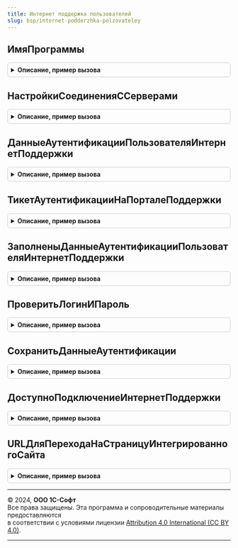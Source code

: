 ```yaml
---
title: Интернет поддержка пользователей
slug: bsp/internet-podderzhka-polzovateley
---
```



## ИмяПрограммы
<details style="margin: 1em 0; padding: 0.5em; border: 1px solid #ccc; border-radius: 6px;">

<summary style="font-weight: bold; cursor: pointer;">Описание, пример вызова</summary>

```bsl

// Возвращает имя, по которому программа идентифицируется в
// сервисах Интернет-поддержки.
//
// Возвращаемое значение:
//  Строка - имя программы. <Пустая строка>, если имя программы не заполнено.
//
Функция ИмяПрограммы() Экспорт
```

Пример вызова
```bsl
Результат = ИнтернетПоддержкаПользователей.ИмяПрограммы() 
```
</details>

## НастройкиСоединенияССерверами
<details style="margin: 1em 0; padding: 0.5em; border: 1px solid #ccc; border-radius: 6px;">

<summary style="font-weight: bold; cursor: pointer;">Описание, пример вызова</summary>

```bsl

// Возвращает настройки соединения с серверами Интернет-поддержки.
//
// Возвращаемое значение:
//  Структура - настройки соединения. Поля структуры:
//    * УстанавливатьПодключениеНаСервере - Булево - Истина, если подключение
//      устанавливается на сервере 1С:Предприятие;
//    * ТаймаутПодключения - Число - таймаут подключения к серверам в секундах;
//    * ДоменРасположенияСерверовИПП - Число - если 0, устанавливать подключение
//      к серверам ИПП в доменной зоне 1c.ru, если 1 - в доменной зоне 1c.eu.
//
Функция НастройкиСоединенияССерверами() Экспорт
```

Пример вызова
```bsl
Результат = ИнтернетПоддержкаПользователей.НастройкиСоединенияССерверами() 
```
</details>

## ДанныеАутентификацииПользователяИнтернетПоддержки
<details style="margin: 1em 0; padding: 0.5em; border: 1px solid #ccc; border-radius: 6px;">

<summary style="font-weight: bold; cursor: pointer;">Описание, пример вызова</summary>

```bsl

// Возвращает логин и пароль пользователя Интернет-поддержки, сохраненные в информационной базе.
// Перед вызовом вызывающий код должен устанавливать привилегированный режим.
//
// Возвращаемое значение:
//  Структура - Структура - логин и пароль пользователя Интернет-поддержки:
//    * Логин - Строка - логин пользователя Интернет-поддержки;
//    * Пароль - Строка - пароль пользователя Интернет-поддержки.
//  Неопределено - при отсутствии сохраненных данных аутентификации.
//
Функция ДанныеАутентификацииПользователяИнтернетПоддержки() Экспорт
```

Пример вызова
```bsl
Результат = ИнтернетПоддержкаПользователей.ДанныеАутентификацииПользователяИнтернетПоддержки() 
```
</details>

## ТикетАутентификацииНаПорталеПоддержки
<details style="margin: 1em 0; padding: 0.5em; border: 1px solid #ccc; border-radius: 6px;">

<summary style="font-weight: bold; cursor: pointer;">Описание, пример вызова</summary>

```bsl

// Возвращает тикет аутентификации пользователя на портале поддержки.
// Возвращенный тикет может быть проверен вызовом операции check
// сервиса https://login.1c.ru или https://login.1c.eu
//
// Подробнее см. https://login.1c.ru/rest/public/swagger-ui.html.
//
// Получение тикета выполняется в соответствии с настройками
// библиотеки:
//  - доменная зона серверов (1c.ru или 1c.eu);
// Перед вызовом вызывающий код должен устанавливать привилегированный режим.
//
// Параметры:
//  ВладелецТикета - Строка - произвольное имя сервиса, для которого
//      выполняется аутентификация пользователя. Это же имя должно
//      использоваться при вызове операции checkTicket;
//      Не допускается незаполненное значение параметра.
//
// Возвращаемое значение:
//  Структура - результат получения тикета. Поля структуры:
//        * Тикет - Строка - полученный тикет аутентификации. Если при получении
//          тикета произошла ошибка (неверный логин или пароль или другая ошибка),
//          значение поля - пустая строка.
//        * КодОшибки - Строка - строковый код возникшей ошибки, который
//          может быть обработан вызывающим функционалом:
//              - <Пустая строка> - получение тикета выполнено успешно;
//              - "НеверныйЛогинИлиПароль" - неверный логин или пароль;
//              - "ПревышеноКоличествоПопыток" - превышено количество попыток
//                 получения тикета с некорректным логином и паролем;
//              - "ОшибкаПодключения" - ошибка при подключении к сервису;
//              - "ОшибкаСервиса" - внутренняя ошибка сервиса;
//              - "НеизвестнаяОшибка" - при получении тикета возникла
//                 неизвестная (не обрабатываемая) ошибка;
//              - "ОперацияНеПоддерживается" - сервис не интегрирован с Порталом 1С:ИТС.
//                Ошибка может возникнуть при работе в модели сервиса.
//        * СообщениеОбОшибке - Строка - краткое описание ошибки, которое
//          может быть отображено пользователю;
//        * ИнформацияОбОшибке - Строка - подробное описание ошибки, которое
//          может быть записано в журнал регистрации.
//
Функция ТикетАутентификацииНаПорталеПоддержки(ВладелецТикета) Экспорт
```

Пример вызова
```bsl
Результат = ИнтернетПоддержкаПользователей.ТикетАутентификацииНаПорталеПоддержки(ВладелецТикета) 
```
</details>

## ЗаполненыДанныеАутентификацииПользователяИнтернетПоддержки
<details style="margin: 1em 0; padding: 0.5em; border: 1px solid #ccc; border-radius: 6px;">

<summary style="font-weight: bold; cursor: pointer;">Описание, пример вызова</summary>

```bsl

// Проверяет заполнение данных аутентификации пользователя
// Интернет-поддержки.
//
// Возвращаемое значение:
//  Булево - признак заполнения данных аутентификации.
//      Истина - данные аутентификации заполнены,
//      Ложь - в противном случае.
//
Функция ЗаполненыДанныеАутентификацииПользователяИнтернетПоддержки() Экспорт
```

Пример вызова
```bsl
Результат = ИнтернетПоддержкаПользователей.ЗаполненыДанныеАутентификацииПользователяИнтернетПоддержки() 
```
</details>

## ПроверитьЛогинИПароль
<details style="margin: 1em 0; padding: 0.5em; border: 1px solid #ccc; border-radius: 6px;">

<summary style="font-weight: bold; cursor: pointer;">Описание, пример вызова</summary>

```bsl

// Проверяет данные аутентификации пользователя
// Интернет-поддержки.
//
// Параметры:
//  Логин - Строка - логин пользователя Интернет-поддержки;
//  Пароль - Строка - пароль пользователя Интернет-поддержки.
//
// Возвращаемое значение:
//  Структура - результат проверки данных аутентификации:
//   *Результат - Булево - результат проверки, если Истина, логин и пароль ведены верно,
//   *КодОшибки - Строка - идентификатор ошибки в случае если логин и пароль ведены верно
//                или в процессе проверки возникли ошибки;
//   *СообщениеОбОшибке - Строка - описание ошибки проверки данных аутентификации.
//
Функция ПроверитьЛогинИПароль(Логин, Пароль) Экспорт
```

Пример вызова
```bsl
Результат = ИнтернетПоддержкаПользователей.ПроверитьЛогинИПароль(Логин, Пароль) 
```
</details>

## СохранитьДанныеАутентификации
<details style="margin: 1em 0; padding: 0.5em; border: 1px solid #ccc; border-radius: 6px;">

<summary style="font-weight: bold; cursor: pointer;">Описание, пример вызова</summary>

```bsl

// Сохраняет логин и пароль пользователя в подсистеме Интернет-поддержки
// в безопасном хранилище. В вызывающем коде перед записью данных необходимо
// выполнить:
//   - Проверку доступности подключения Интернет-поддержки, вызвав
//     метод ИнтернетПоддержкаПользователей.ДоступноПодключениеИнтернетПоддержки;
//   - Вызвать метод ИнтернетПоддержкаПользователейКлиентСервер.ПроверитьДанныеАутентификации
//     или ИнтернетПоддержкаПользователей.ПроверитьЛогинИПароль для проверки наличия
//     не корректных символов в данных аутентификации;
//   - Установить привилегированный режим.
//
// В случае реализации собственной формы подключения Интернет-поддержки, необходимо
// после сохранения данных аутентификации, удалить значения введенные пользователем
// для того, чтобы минимизировать время хранения секретных данных на клиенте.
//
// Параметры:
//  ДанныеАутентификации - Структура, Неопределено - структура, содержащая логин
//  и пароль пользователя и пароль пользователя Интернет-поддержки.
//  Если передано значение Неопределено, данные аутентификации удаляются.
//   * Логин - Строка - логин пользователя Интернет-поддержки;
//   * Пароль - Строка - пароль пользователя Интернет-поддержки.
//
Процедура СохранитьДанныеАутентификации(ДанныеАутентификации) Экспорт
```

Пример вызова
```bsl
ИнтернетПоддержкаПользователей.СохранитьДанныеАутентификации(ДанныеАутентификации) 
```
</details>

## ДоступноПодключениеИнтернетПоддержки
<details style="margin: 1em 0; padding: 0.5em; border: 1px solid #ccc; border-radius: 6px;">

<summary style="font-weight: bold; cursor: pointer;">Описание, пример вызова</summary>

```bsl

// Определяет, доступно ли текущему пользователю выполнение интерактивного
// подключения Интернет-поддержки в соответствии с текущим режимом работы
// и правами пользователя.
//
// Возвращаемое значение:
//  Булево - Истина - интерактивное подключение доступно,
//           Ложь - в противном случае.
//
Функция ДоступноПодключениеИнтернетПоддержки() Экспорт
```

Пример вызова
```bsl
Результат = ИнтернетПоддержкаПользователей.ДоступноПодключениеИнтернетПоддержки() 
```
</details>

## URLДляПереходаНаСтраницуИнтегрированногоСайта
<details style="margin: 1em 0; padding: 0.5em; border: 1px solid #ccc; border-radius: 6px;">

<summary style="font-weight: bold; cursor: pointer;">Описание, пример вызова</summary>

```bsl

// Возвращает URL для перехода на страницу сайта, система аутентификации
// которого интегрирована с Порталом 1С:ИТС.
// В зависимости от текущего режима работы информационной базы и наличия у
// текущего пользователя информационной базы соответствующих прав
// переданный URL страницы сайта трансформируется таким образом, что открытие
// страницы происходит с учетными данными пользователя Портала 1С:ИТС.
// При отсутствии прав, несоответствии режима работы или возникновении ошибок
// переданный URL возвращается без изменений.
//
// Важно. Полученный URL необходимо использовать сразу после получения, т.к.
// URL действителен ограниченное время (исчисляется секундами).
//
// Параметры:
//  URLСтраницыСайта - Строка - URL страницы сайта;
//
// Возвращаемое значение:
//  Строка - URL для перехода на страницу сайта.
//
Функция URLДляПереходаНаСтраницуИнтегрированногоСайта(URLСтраницыСайта) Экспорт
```

Пример вызова
```bsl
Результат = ИнтернетПоддержкаПользователей.URLДляПереходаНаСтраницуИнтегрированногоСайта(URLСтраницыСайта) 
```
</details>

---

© 2024, **ООО 1С-Софт**  
Все права защищены. Эта программа и сопроводительные материалы предоставляются  
в соответствии с условиями лицензии [Attribution 4.0 International (CC BY 4.0)](https://creativecommons.org/licenses/by/4.0/legalcode).

---

